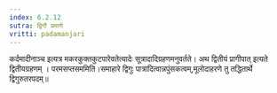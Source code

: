 ```yaml
---
index: 6.2.12
sutra: द्विगौ प्रमाणे
vritti: padamanjari
---
```


  कर्दमादीनाञ्च इत्यत्र मकरकुक्तकुटपारेवतेत्यादेः सूत्रादादिग्रहणमनुवर्तते। अथ द्वितीयं प्रागीपात् इत्यते द्वितीयग्रहणम् । परमसप्तसममिति।समाहारे द्विगुः पात्रादित्वान्नपुंसकत्वम्,मूलोदाहरणे तु तद्धितार्थे द्विगुरुतरपदम्॥